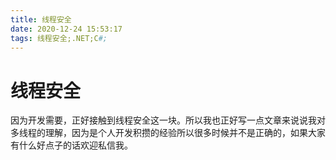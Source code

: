 ```yaml
---
title: 线程安全
date: 2020-12-24 15:53:17
tags: 线程安全;.NET;C#;
---
```


# 线程安全

因为开发需要，正好接触到线程安全这一块。所以我也正好写一点文章来说说我对多线程的理解，因为是个人开发积攒的经验所以很多时候并不是正确的，如果大家有什么好点子的话欢迎私信我。
